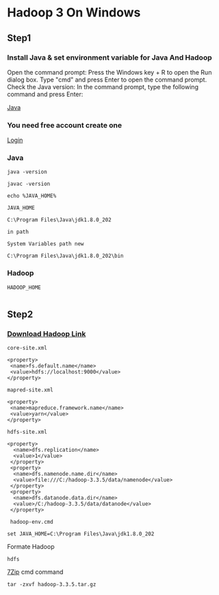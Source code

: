 # Hadoop 3 On Windows

## Step1
### Install Java & set environment variable for Java And Hadoop

Open the command prompt: Press the Windows key + R to open the Run dialog box. Type "cmd" and press Enter to open the command prompt.
Check the Java version: In the command prompt, type the following command and press Enter:

[Java](https://www.oracle.com/java/technologies/javase/javase8-archive-downloads.html)

### You need free account create one

[Login](https://login.oracle.com/mysso/signon.jsp)

### Java

```
java -version
```

```
javac -version
```

```
echo %JAVA_HOME%
```

```JAVA_HOME```
```
C:\Program Files\Java\jdk1.8.0_202
```

```in path```

```System Variables path new ```
```
C:\Program Files\Java\jdk1.8.0_202\bin
```
### Hadoop
```HADOOP_HOME```
```

```



## Step2
### [Download Hadoop Link](https://dlcdn.apache.org/hadoop/common/)

``` core-site.xml ```
```
<property>
 <name>fs.default.name</name>
 <value>hdfs://localhost:9000</value>
</property>
``` 

``` mapred-site.xml ```
```
<property>
 <name>mapreduce.framework.name</name>
 <value>yarn</value>
</property>
```

``` hdfs-site.xml ```
```
<property>
  <name>dfs.replication</name>
  <value>1</value>
 </property>
 <property>
  <name>dfs.namenode.name.dir</name>
  <value>file:///C:/hadoop-3.3.5/data/namenode</value>
 </property>
 <property>
  <name>dfs.datanode.data.dir</name>
  <value>/C:/hadoop-3.3.5/data/datanode</value>
 </property>
```

``` hadoop-env.cmd```
```
set JAVA_HOME=C:\Program Files\Java\jdk1.8.0_202

```
Formate Hadoop
```
hdfs 
```

[7Zip](https://www.7-zip.org/download.html)
cmd command 
```
tar -zxvf hadoop-3.3.5.tar.gz
```
